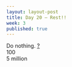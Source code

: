 ```yaml
---
layout: layout-post
title: Day 20 — Rest!!
week: 3
published: true
---
```


<div class="ex_list">

  <div class="ex">
    <div class="name">
      Do nothing.
      <a href="https://www.youtube.com/watch?v=e4yipKfO8nA" target="_blank">?</a>
    </div>
    <div class="set">100 </div>
    <div class="rep">5 million</div>
  </div>

</div>



